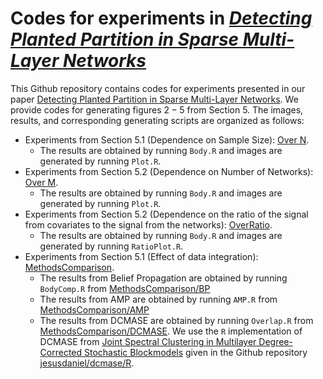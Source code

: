 # Codes for experiments in [*Detecting Planted Partition in Sparse Multi-Layer Networks*](https://doi.org/10.1093/imaiai/iaae019)
This Github repository contains codes for experiments presented in our paper [Detecting Planted Partition in Sparse Multi-Layer Networks](https://doi.org/10.1093/imaiai/iaae019). We provide codes for generating figures $2-5$ from Section 5. The images, results, and corresponding generating scripts are organized as follows:

* Experiments from Section 5.1 (Dependence on Sample Size): [Over N](https://github.com/anirbanc96/Sparse-MCSBM/tree/main/Over%20N).
  * The results are obtained by running `Body.R` and images are generated by running `Plot.R`.
* Experiments from Section 5.2 (Dependence on Number of Networks): [Over M](https://github.com/anirbanc96/Sparse-MCSBM/tree/main/Over%20M).
  * The results are obtained by running `Body.R` and images are generated by running `Plot.R`.
* Experiments from Section 5.2 (Dependence on the ratio of the signal from covariates to the signal from the networks): [OverRatio](https://github.com/anirbanc96/Sparse-MCSBM/tree/main/OverRatio).
  * The results are obtained by running `Body.R` and images are generated by running `RatioPlot.R`.
* Experiments from Section 5.1 (Effect of data integration): [MethodsComparison](https://github.com/anirbanc96/Sparse-MCSBM/tree/main/MethodsComparison).
  * The results from Belief Propagation are obtained by running `BodyComp.R` from [MethodsComparison/BP](https://github.com/anirbanc96/Sparse-MCSBM/tree/main/MethodsComparison/BP)
  * The results from AMP are obtained by running `AMP.R` from [MethodsComparison/AMP](https://github.com/anirbanc96/Sparse-MCSBM/tree/main/MethodsComparison/AMP)
  * The results from DCMASE are obtained by running `Overlap.R` from [MethodsComparison/DCMASE](https://github.com/anirbanc96/Sparse-MCSBM/tree/main/MethodsComparison/DCMASE). We use the `R` implementation of DCMASE from [Joint Spectral Clustering in Multilayer Degree-Corrected Stochastic Blockmodels](https://arxiv.org/abs/2212.05053) given in the Github repository [jesusdaniel/dcmase/R](https://github.com/jesusdaniel/dcmase/tree/main/R).

